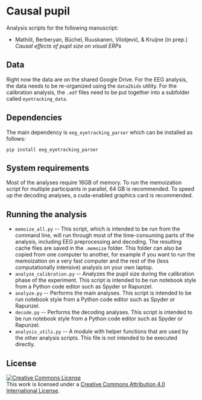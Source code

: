 # Causal pupil

Analysis scripts for the following manuscript:

- Mathôt, Berberyan, Büchel, Ruuskanen, Vilotjević, & Kruijne (in prep.)
  *Causal effects of pupil size on visual ERPs*
  
  
## Data

Right now the data are on the shared Google Drive. For the EEG analysis, the data needs to be re-organized using the `data2bids` utility. For the calibration analysis, the `.edf` files need to be put together into a subfolder called `eyetracking_data`.


## Dependencies

The main dependency is `eeg_eyetracking_parser` which can be installed as follows:

```
pip install eeg_eyetracking_parser
```


## System requirements

Most of the analyses require 16GB of memory. To run the memoization script for multiple participants in parallel, 64 GB is recommended. To speed up the decoding analyses, a cuda-enabled graphics card is recommended.


## Running the analysis

- `memoize_all.py` -- This script, which is intended to be run from the command line, will run through most of the time-consuming parts of the analysis, including EEG preprocessing and decoding. The resulting cache files are saved in the `.memoize` folder. This folder can also be copied from one computer to another, for example if you want to run the memoization on a very fast computer and the rest of the (less computationally intensive) analysis on your own laptop.
- `analyze_calibration.py` -- Analyzes the pupil size during the calibration phase of the experiment. This script is intended to be run notebook style from a Python code editor such as Spyder or Rapunzel.
- `analyze.py` -- Performs the main analyses. This script is intended to be run notebook style from a Python code editor such as Spyder or Rapunzel.
- `decode.py` -- Performs the decoding analyses. This script is intended to be run notebook style from a Python code editor such as Spyder or Rapunzel.
- `analysis_utils.py` -- A module with helper functions that are used by the other analysis scripts. This file is not intended to be executed directly.


## License

<a rel="license" href="http://creativecommons.org/licenses/by/4.0/"><img alt="Creative Commons License" style="border-width:0" src="https://i.creativecommons.org/l/by/4.0/88x31.png" /></a><br />This work is licensed under a <a rel="license" href="http://creativecommons.org/licenses/by/4.0/">Creative Commons Attribution 4.0 International License</a>.
